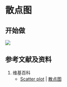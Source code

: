 # 散点图

## 开始做

![](/images/统计/基本概念/散点图/1a.jpg)

## 参考文献及资料

1. 维基百科
	- [Scatter plot](https://en.wikipedia.org/wiki/Scatter_plot) | [散点图](https://zh.wikipedia.org/wiki/散点图) 
